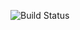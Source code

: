 
![Build Status](https://github.com/<OWNER>/devops-capstone-project/actions/workflows/ci-build.yaml/badge.svg)
